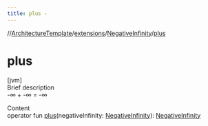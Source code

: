 ```yaml
---
title: plus -
---
```

//[ArchitectureTemplate](../../index.md)/[extensions](../index.md)/[NegativeInfinity](index.md)/[plus](plus.md)



# plus  
[jvm]  
Brief description  
-∞ + -∞ = -∞  
  
  
Content  
operator fun [plus](plus.md)(negativeInfinity: [NegativeInfinity](index.md)): [NegativeInfinity](index.md)  



